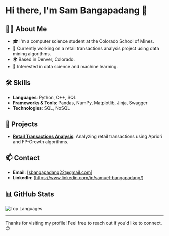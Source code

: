 # Hi there, I'm Sam Bangapadang 👋

## 👨‍💻 About Me

- 🎓 I'm a computer science student at the Colorado School of Mines.
- 🌱 Currently working on a retail transactions analysis project using data mining algorithms.
- 🌍 Based in Denver, Colorado.
- 🚀 Interested in data science and machine learning.

## 🛠️ Skills

- **Languages**: Python, C++, SQL
- **Frameworks & Tools**: Pandas, NumPy, Matplotlib, Jinja, Swagger
- **Technologies**: SQL, NoSQL

## 🔭 Projects

- **[Retail Transactions Analysis](https://github.com/sbangapadang22/MarketBasketAnalysis)**: Analyzing retail transactions using Apriori and FP-Growth algorithms.

## 📫 Contact

- **Email**: [sbangapadang22@gmail.com]
- **LinkedIn**: (https://www.linkedin.com/in/samuel-bangapadang/)

## 📊 GitHub Stats

![Top Languages](https://github-readme-stats.vercel.app/api/top-langs/?username=sbangapadang22&layout=compact&theme=radical)

---

Thanks for visiting my profile! Feel free to reach out if you'd like to connect. 😊
